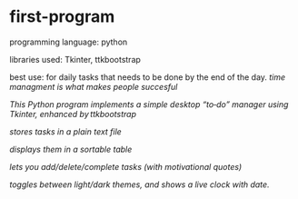 # first-program

programming language: python

libraries used: Tkinter, ttkbootstrap

best use: for daily tasks that needs to be done by the end of the day. *time managment is what makes people succesful*

*This Python program implements a simple desktop “to‑do” manager using Tkinter, enhanced by ttkbootstrap*

*stores tasks in a plain text file*

*displays them in a sortable table*

*lets you add/delete/complete tasks (with motivational quotes)*

*toggles between light/dark themes, and shows a live clock with date.*
